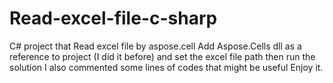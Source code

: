 # Read-excel-file-c-sharp
C# project that Read excel file by aspose.cell
Add Aspose.Cells dll as a reference to project (I did it before)
and set the excel file path
then run the solution
I also commented some lines of codes that might be useful
Enjoy it.
